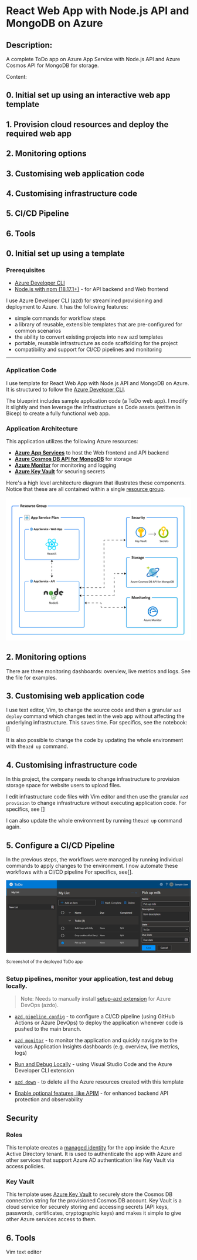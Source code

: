# React Web App with Node.js API and MongoDB on Azure

## Description: 
A complete ToDo app on Azure App Service with Node.js API and Azure Cosmos API for MongoDB for storage. 

Content:
## 0. Initial set up using an interactive web app template 
## 1. Provision cloud resources and deploy the required web app
## 2. Monitoring options
## 3. Customising web application code 
## 4. Customising infrastructure code 
## 5. CI/CD Pipeline
## 6. Tools

## 0. Initial set up using a template

### Prerequisites

- [Azure Developer CLI](https://aka.ms/azd-install)
- [Node.js with npm (18.17.1+)](https://nodejs.org/) - for API backend and Web frontend

I use Azure Developer CLI (azd) for streamlined provisioning and deployment to Azure. It has the following features: 

- simple commands for workflow steps
- a library of reusable, extensible templates that are pre-configured for common scenarios
- the ability to convert existing projects into new azd templates
- portable, reusable infrastructure as code scaffolding for the project
- compatibility and support for CI/CD pipelines and monitoring


---
<!-- YAML front-matter schema: https://review.learn.microsoft.com/en-us/help/contribute/samples/process/onboarding?branch=main#supported-metadata-fields-for-readmemd -->

### Application Code

I use template for React Web App with Node.js API and MongoDB on Azure. It is structured to follow the [Azure Developer CLI](https://aka.ms/azure-dev/overview).

The blueprint includes sample application code (a ToDo web app). I modify it slightly and then leverage the Infrastructure as Code assets (written in Bicep) to create a fully functional web app.

### Application Architecture

This application utilizes the following Azure resources:

- [**Azure App Services**](https://docs.microsoft.com/azure/app-service/) to host the Web frontend and API backend
- [**Azure Cosmos DB API for MongoDB**](https://docs.microsoft.com/azure/cosmos-db/mongodb/mongodb-introduction) for storage
- [**Azure Monitor**](https://docs.microsoft.com/azure/azure-monitor/) for monitoring and logging
- [**Azure Key Vault**](https://docs.microsoft.com/azure/key-vault/) for securing secrets

Here's a high level architecture diagram that illustrates these components. Notice that these are all contained within a single [resource group](https://docs.microsoft.com/azure/azure-resource-manager/management/manage-resource-groups-portal).

!["Application architecture diagram"](assets/resources.png)

## 2. Monitoring options

There are three monitoring dashboards: overview, live metrics and logs. See the file for examples.

## 3. Customising web application code 

I use text editor, Vim, to change the source code and then a granular `azd deploy` command which changes text in the web app without affecting the underlying infrastructure. This saves time. For specifics, see the notebook: []

It is also possible to change the code by updating the whole environment with the`azd up` command.

## 4. Customising infrastructure code 

In this project, the company needs to change infrastructure to provision storage space for website users to upload files. 

I edit infrastructure code files with Vim editor and then use the granular `azd provision` to change infrastructure without executing application code. For specifics, see []  

I can also update the whole environment by running the`azd up` command again.

## 5. Configure a CI/CD Pipeline

In the previous steps, the workflows were managed by running individual commands to apply changes to the environment. I now automate these workflows with a CI/CD pipeline For specifics, see[].

!["Screenshot of deployed ToDo app"](assets/web.png)

<sup>Screenshot of the deployed ToDo app</sup>

### Setup pipelines, monitor your application, test and debug locally.

> Note: Needs to manually install [setup-azd extension](https://marketplace.visualstudio.com/items?itemName=ms-azuretools.azd) for Azure DevOps (azdo).

- [`azd pipeline config`](https://learn.microsoft.com/azure/developer/azure-developer-cli/configure-devops-pipeline?tabs=GitHub) - to configure a CI/CD pipeline (using GitHub Actions or Azure DevOps) to deploy the application whenever code is pushed to the main branch. 

- [`azd monitor`](https://learn.microsoft.com/azure/developer/azure-developer-cli/monitor-your-app) - to monitor the application and quickly navigate to the various Application Insights dashboards (e.g. overview, live metrics, logs)

- [Run and Debug Locally](https://learn.microsoft.com/azure/developer/azure-developer-cli/debug?pivots=ide-vs-code) - using Visual Studio Code and the Azure Developer CLI extension

- [`azd down`](https://learn.microsoft.com/azure/developer/azure-developer-cli/reference#azd-down) - to delete all the Azure resources created with this template 

- [Enable optional features, like APIM](./OPTIONAL_FEATURES.md) - for enhanced backend API protection and observability

## Security

### Roles

This template creates a [managed identity](https://docs.microsoft.com/azure/active-directory/managed-identities-azure-resources/overview) for the app inside the Azure Active Directory tenant. It is used to authenticate the  app with Azure and other services that support Azure AD authentication like Key Vault via access policies. 

### Key Vault

This template uses [Azure Key Vault](https://docs.microsoft.com/azure/key-vault/general/overview) to securely store the Cosmos DB connection string for the provisioned Cosmos DB account. Key Vault is a cloud service for securely storing and accessing secrets (API keys, passwords, certificates, cryptographic keys) and makes it simple to give other Azure services access to them. 

## 6. Tools
Vim text editor